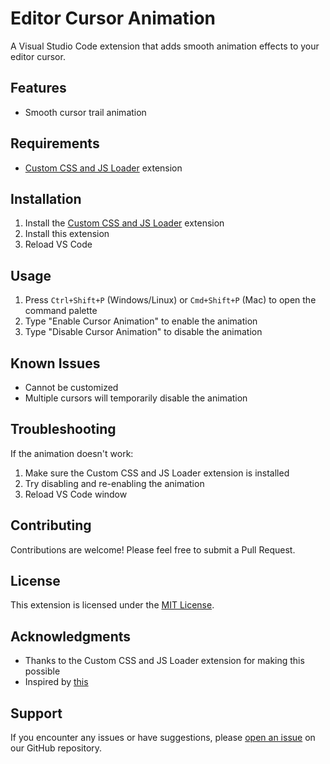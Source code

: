 # Editor Cursor Animation

A Visual Studio Code extension that adds smooth animation effects to your editor cursor.

## Features

- Smooth cursor trail animation

## Requirements

- [Custom CSS and JS Loader](https://marketplace.visualstudio.com/items?itemName=be5invis.vscode-custom-css) extension

## Installation

1. Install the [Custom CSS and JS Loader](https://marketplace.visualstudio.com/items?itemName=be5invis.vscode-custom-css) extension
2. Install this extension
3. Reload VS Code

## Usage

1. Press `Ctrl+Shift+P` (Windows/Linux) or `Cmd+Shift+P` (Mac) to open the command palette
2. Type "Enable Cursor Animation" to enable the animation
3. Type "Disable Cursor Animation" to disable the animation

## Known Issues

- Cannot be customized
- Multiple cursors will temporarily disable the animation

## Troubleshooting

If the animation doesn't work:

1. Make sure the Custom CSS and JS Loader extension is installed
2. Try disabling and re-enabling the animation
3. Reload VS Code window

## Contributing

Contributions are welcome! Please feel free to submit a Pull Request.

## License

This extension is licensed under the [MIT License](LICENSE).

## Acknowledgments

- Thanks to the Custom CSS and JS Loader extension for making this possible
- Inspired by [this](https://github.com/qwreey/dotfiles/tree/master/vscode/trailCursorEffect)

## Support

If you encounter any issues or have suggestions, please [open an issue](https://github.com/zykowal/editor-cursor-animation/issues) on our GitHub repository.
